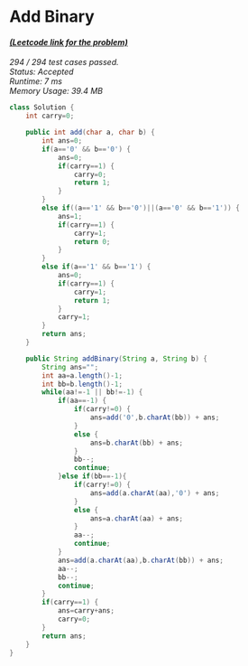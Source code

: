 # **Add Binary**

#### [_(Leetcode link for the problem)_](https://leetcode.com/problems/valid-parentheses/)

_294 / 294 test cases passed.  
Status: Accepted  
Runtime: 7 ms  
Memory Usage: 39.4 MB_

```java
class Solution {
    int carry=0;

	public int add(char a, char b) {
		int ans=0;
		if(a=='0' && b=='0') {
			ans=0;
			if(carry==1) {
				carry=0;
				return 1;
			}
		}
		else if((a=='1' && b=='0')||(a=='0' && b=='1')) {
			ans=1;
			if(carry==1) {
				carry=1;
				return 0;
			}
		}
		else if(a=='1' && b=='1') {
			ans=0;
			if(carry==1) {
				carry=1;
				return 1;
			}
			carry=1;
		}
		return ans;
	}

	public String addBinary(String a, String b) {
        String ans="";
        int aa=a.length()-1;
        int bb=b.length()-1;
        while(aa!=-1 || bb!=-1) {
        	if(aa==-1) {
        		if(carry!=0) {
        			ans=add('0',b.charAt(bb)) + ans;
        		}
        		else {
        			ans=b.charAt(bb) + ans;
        		}
        		bb--;
    			continue;
        	}else if(bb==-1){
        		if(carry!=0) {
        			ans=add(a.charAt(aa),'0') + ans;
        		}
        		else {
        			ans=a.charAt(aa) + ans;
        		}
        		aa--;
    			continue;
        	}
        	ans=add(a.charAt(aa),b.charAt(bb)) + ans;
        	aa--;
        	bb--;
        	continue;
        }
        if(carry==1) {
        	ans=carry+ans;
        	carry=0;
        }
        return ans;
    }
}
```
